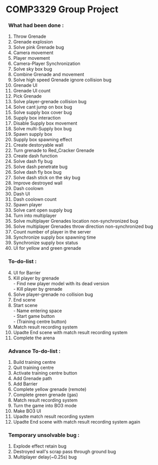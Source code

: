 # COMP3329 Group Project
### &nbsp;&nbsp;What had been done :
1. Throw Grenade 
2. Grenade explosion
3. Solve pink Grenade bug
4. Camera movement
5. Player movement
6. Camera-Player Synchronization
7. Solve sky box bug 
8. Combine Grenade and movement
9. Solve high speed Grenade ignore collision bug
10. Grenade UI
11. Grenade UI count
12. Pick Grenade
13. Solve player-grenade collision bug
14. Solve cant jump on box bug
15. Solve supply box cover bug 
16. Supply box interaction
17. Disable Supply box movement
18. Solve multi-Supply box bug
19. Spawn supply box
20. Supply box spawning effect
21. Create destoryable wall
22. Turn grenade to Red_Cracker Grenade
23. Create dash function
24. Solve dash fly bug
25. Solve dash penetrate bug
26. Solve dash fly box bug
27. Solve dash stick on the sky bug
28. Improve destroyed wall
29. Dash coolown
30. Dash UI
31. Dash coolown count
32. Spawn player
33. Solve cant open supply bug
34. Turn into multiplayer
35. Solve multiplayer Grenades location non-synchronized bug 
36. Solve multiplayer Grenades throw direction non-synchronized bug 
37. Count number of player in the server 
38. Synchronize supply box spawning time
39. Synchronize supply box status
40. UI for yellow and green grenade
### &nbsp;&nbsp;To-do-list :
4. UI for Barrier
5. Kill player by grenade
<br /> - Find new player model with its dead version 
<br /> - Kill player by grenade
6. Solve player-grenade no collision bug
7. End scene
8. Start scene 
<br /> - Name entering space
<br /> - Start game button
<br /> - (Training centre button)
9. Match result recording system 
10. Upadte End scene with match result recording system 
11. Complete the arena
### &nbsp;&nbsp;Advance To-do-list :
1. Build training centre
2. Quit training centre
3. Activate training centre button 
4. Add Grenade path 
5. Add Barrier
6. Complete yellow grenade (remote)
7. Complete green grenade (gas)
8. Match result recording system 
9. Turn the game into BO3 mode
10. Make BO3 UI
11. Upadte match result recording system
12. Upadte End scene with match result recording system again 
### &nbsp;&nbsp;Temporary unsolvable bug :
1. Explode effect retain bug
2. Destroyed wall's scrap pass through ground bug 
3. Multiplayer delay(~0.25s) bug
